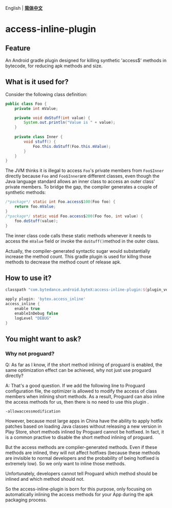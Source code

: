 English | **[简体中文](README-zh.md)**

# access-inline-plugin

## Feature

An Android gradle plugin designed for killing synthetic 'access$' methods in bytecode, for reducing apk methods and size.

## What is it used for?

Consider the following class definition:

```java
public class Foo {
    private int mValue;

    private void doStuff(int value) {
        System.out.println("Value is " + value);
    }
    
    private class Inner {
        void stuff() {
            Foo.this.doStuff(Foo.this.mValue);
        }
    }
}
```

The JVM thinks it is illegal to access `Foo`'s private members from `Foo$Inner` directly because `Foo` and `Foo$Inner`are different classes, even though the Java language standard allows an inner class to access an outer class' private members. To bridge the gap, the compiler generates a couple of synthetic methods:

```java
/*package*/ static int Foo.access$100(Foo foo) {
    return foo.mValue;
}
/*package*/ static void Foo.access$200(Foo foo, int value) {
    foo.doStuff(value);
}
```

The inner class code calls these static methods whenever it needs to access the `mValue` field or invoke the `doStuff()`method in the outer class.

Actually, the compiler-generated syntactic sugar would substantially increase the method count. This gradle plugin is used for killng those methods to decrease the method count of release apk.



## How to use it?

```groovy
classpath "com.bytedance.android.byteX:access-inline-plugin:${plugin_version}"
```



```groovy
apply plugin: 'bytex.access_inline'
access_inline {
    enable true
    enableInDebug false
    logLevel "DEBUG"
}
```



## You might want to ask?

### Why not proguard?

Q: As far as I know, if the short method inlining of proguard is enabled, the same optimization effect can be achieved, why not just use proguard directly?

A: That's a good question. If we add the following line to Proguard configuration file, the optimizer is allowed  to modify the access of class members when inlining short methods. As a result,  Proguard can also inline the access methods for us, then there is no need to use this plugin .

```
-allowaccessmodification
```



However, because most large apps in China have the ability to apply hotfix patches based on loading Java classes without releasing a new version in Play Store, short methods inlined by Proguard cannot be hotfixed. In fact, it is a common practive to disable the short method inlining of proguard.

But the access methods are compiler-generated methods. Even if these methods are inlined, they will not affect hotfixes (because these methods are invisible to normal developers and the probability of being hotfixed is extremely low).  So we only want to inline those methods.

Unfortunately, developers cannot tell Proguard which method should be inlined and which method should not.

So the access-inline-plugin is born for this purpose, only focusing on automatically inlining the access methods for your App during the apk packaging process.